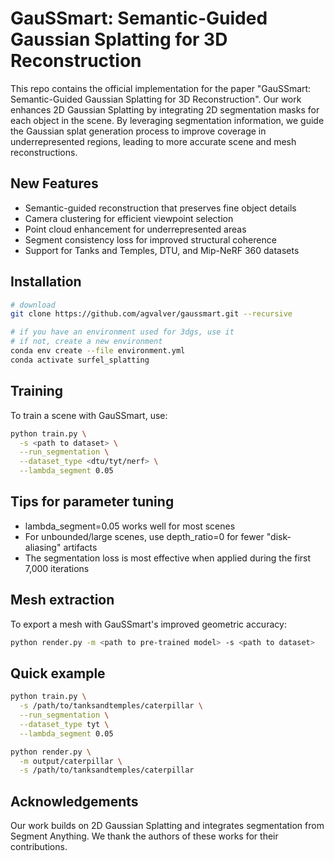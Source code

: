 # GauSSmart: Semantic-Guided Gaussian Splatting for 3D Reconstruction

This repo contains the official implementation for the paper "GauSSmart: Semantic-Guided Gaussian Splatting for 3D Reconstruction". Our work enhances 2D Gaussian Splatting by integrating 2D segmentation masks for each object in the scene. By leveraging segmentation information, we guide the Gaussian splat generation process to improve coverage in underrepresented regions, leading to more accurate scene and mesh reconstructions.

## New Features
- Semantic-guided reconstruction that preserves fine object details
- Camera clustering for efficient viewpoint selection
- Point cloud enhancement for underrepresented areas
- Segment consistency loss for improved structural coherence
- Support for Tanks and Temples, DTU, and Mip-NeRF 360 datasets

## Installation

```bash
# download
git clone https://github.com/agvalver/gaussmart.git --recursive

# if you have an environment used for 3dgs, use it
# if not, create a new environment
conda env create --file environment.yml
conda activate surfel_splatting
```

## Training
To train a scene with GauSSmart, use:

```bash
python train.py \
  -s <path to dataset> \
  --run_segmentation \
  --dataset_type <dtu/tyt/nerf> \
  --lambda_segment 0.05
```

## Tips for parameter tuning

- lambda_segment=0.05 works well for most scenes
- For unbounded/large scenes, use depth_ratio=0 for fewer "disk-aliasing" artifacts
- The segmentation loss is most effective when applied during the first 7,000 iterations

## Mesh extraction

To export a mesh with GauSSmart's improved geometric accuracy:

```bash
python render.py -m <path to pre-trained model> -s <path to dataset>
```

## Quick example

```bash
python train.py \
  -s /path/to/tanksandtemples/caterpillar \
  --run_segmentation \
  --dataset_type tyt \
  --lambda_segment 0.05

python render.py \
  -m output/caterpillar \
  -s /path/to/tanksandtemples/caterpillar
```
## Acknowledgements
Our work builds on 2D Gaussian Splatting and integrates segmentation from Segment Anything. We thank the authors of these works for their contributions.




